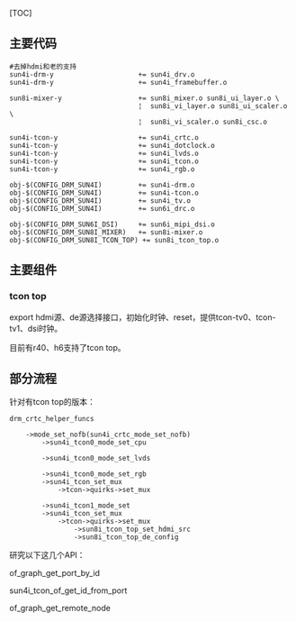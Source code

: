 [TOC]

## 主要代码

```shell
#去掉hdmi和老的支持
sun4i-drm-y                     += sun4i_drv.o
sun4i-drm-y                     += sun4i_framebuffer.o

sun8i-mixer-y                   += sun8i_mixer.o sun8i_ui_layer.o \
                                ¦  sun8i_vi_layer.o sun8i_ui_scaler.o \
                                ¦  sun8i_vi_scaler.o sun8i_csc.o

sun4i-tcon-y                    += sun4i_crtc.o
sun4i-tcon-y                    += sun4i_dotclock.o
sun4i-tcon-y                    += sun4i_lvds.o
sun4i-tcon-y                    += sun4i_tcon.o
sun4i-tcon-y                    += sun4i_rgb.o

obj-$(CONFIG_DRM_SUN4I)         += sun4i-drm.o
obj-$(CONFIG_DRM_SUN4I)         += sun4i-tcon.o
obj-$(CONFIG_DRM_SUN4I)         += sun4i_tv.o
obj-$(CONFIG_DRM_SUN4I)         += sun6i_drc.o

obj-$(CONFIG_DRM_SUN6I_DSI)     += sun6i_mipi_dsi.o
obj-$(CONFIG_DRM_SUN8I_MIXER)   += sun8i-mixer.o
obj-$(CONFIG_DRM_SUN8I_TCON_TOP) += sun8i_tcon_top.o
```
## 主要组件

### tcon top

export hdmi源、de源选择接口，初始化时钟、reset，提供tcon-tv0、tcon-tv1、dsi时钟。

目前有r40、h6支持了tcon top。

## 部分流程

针对有tcon top的版本：

```
drm_crtc_helper_funcs

	->mode_set_nofb(sun4i_crtc_mode_set_nofb)
		->sun4i_tcon0_mode_set_cpu
		
		->sun4i_tcon0_mode_set_lvds
		
		->sun4i_tcon0_mode_set_rgb
		->sun4i_tcon_set_mux
			->tcon->quirks->set_mux
			
		->sun4i_tcon1_mode_set
		->sun4i_tcon_set_mux
			->tcon->quirks->set_mux
				->sun8i_tcon_top_set_hdmi_src
				->sun8i_tcon_top_de_config
```

研究以下这几个API：

of_graph_get_port_by_id

sun4i_tcon_of_get_id_from_port

of_graph_get_remote_node

